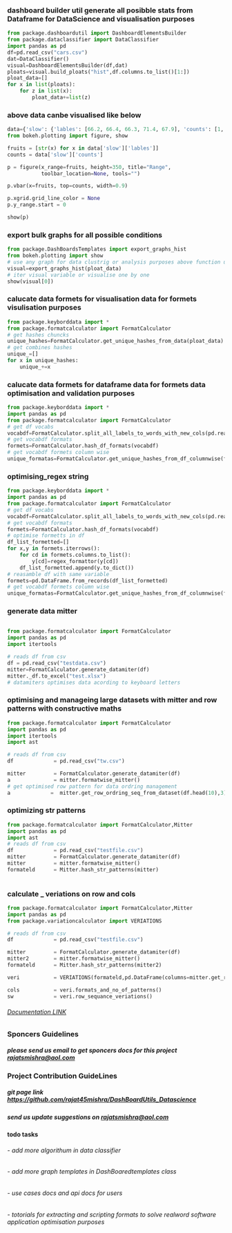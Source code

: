 ### dashboard builder util generate all posibble stats from Dataframe for DataScience and visualisation purposes

```python
from package.dashboardutil import DashboardElementsBuilder
from package.dataclassifier import DataClassifier
import pandas as pd
df=pd.read_csv("cars.csv")
dat=DataClassifier()
visual=DashboardElementsBuilder(df,dat)
ploats=visual.build_ploats("hist",df.columns.to_list()[1:])
ploat_data=[]
for x in list(ploats):
    for z in list(x):
        ploat_data+=list(z)

```

### above data canbe visualised like below

```python
data={'slow': {'lables': [66.2, 66.4, 66.3, 71.4, 67.9], 'counts': [1, 1, 1, 3, 1]}}
from bokeh.plotting import figure, show

fruits = [str(x) for x in data['slow']['lables']]
counts = data['slow']['counts']

p = figure(x_range=fruits, height=350, title="Range",
           toolbar_location=None, tools="")

p.vbar(x=fruits, top=counts, width=0.9)

p.xgrid.grid_line_color = None
p.y_range.start = 0

show(p)

```

### export bulk graphs for all possible conditions

```python
from package.DashBoardsTemplates import export_graphs_hist
from bokeh.plotting import show 
# use any graph for data clustrig or analysis purposes above function using bokeh for bulk visualisation
visual=export_graphs_hist(ploat_data)
# iter visual variable or visualise one by one
show(visual[0])
```

### calucate data formets for visualisation data for formets visulisation purposes

```python
from package.keyborddata import *
from package.formatcalculator import FormatCalculator 
# get hashes chuncks
unique_hashes=FormatCalculator.get_unique_hashes_from_data(ploat_data)
# get combines hashes 
unique_=[]
for x in unique_hashes:
    unique_+=x
```

### calucate data formets for dataframe data for formets data optimisation and validation purposes

```python
from package.keyborddata import *
import pandas as pd
from package.formatcalculator import FormatCalculator
# get df vocabs
vocabdf=FormatCalculator.split_all_labels_to_words_with_new_cols(pd.read_csv("test.csv"))
# get vocabdf formats
formets=FormatCalculator.hash_df_formats(vocabdf)
# get vocabdf formets column wise 
unique_formatas=FormatCalculator.get_unique_hashes_from_df_columnwise(formets)
```

### optimising_regex string

```python
from package.keyborddata import *
import pandas as pd
from package.formatcalculator import FormatCalculator
# get df vocabs
vocabdf=FormatCalculator.split_all_labels_to_words_with_new_cols(pd.read_csv("test.csv"))
# get vocabdf formats
formets=FormatCalculator.hash_df_formats(vocabdf)
# optimise formetts in df
df_list_formetted=[]
for x,y in formets.iterrows():
    for cd in formets.columns.to_list():
        y[cd]=regex_formattor(y[cd])
    df_list_formetted.append(y.to_dict())
# reasamble df with same variable
formets=pd.DataFrame.from_records(df_list_formetted)
# get vocabdf formets column wise 
unique_formatas=FormatCalculator.get_unique_hashes_from_df_columnwise(formets)

```

### generate data mitter

```python

from package.formatcalculator import FormatCalculator
import pandas as pd
import itertools

# reads df from csv
df = pd.read_csv("testdata.csv")
mitter=FormatCalculator.generate_datamiter(df)
mitter._df.to_excel("test.xlsx")
# datamiters optimises data acording to keyboard letters

```

### optimising and manageing large datasets with mitter and row patterns with constructive maths

```python
from package.formatcalculator import FormatCalculator
import pandas as pd
import itertools
import ast

# reads df from csv
df             = pd.read_csv("tw.csv")

mitter         = FormatCalculator.generate_datamiter(df)
a              = mitter.formatwise_mitter()
# get optimised row pattern for data ordring management
a             =  mitter.get_row_ordring_seq_from_dataset(df.head(10),3)


```

### optimizing str patterns

```Python
from package.formatcalculator import FormatCalculator,Mitter
import pandas as pd
import ast
# reads df from csv
df             = pd.read_csv("testfile.csv")
mitter         = FormatCalculator.generate_datamiter(df)
mitter         = mitter.formatwise_mitter()
formateld      = Mitter.hash_str_patterns(mitter)
                
```

### calculate _ veriations on row and cols

```Python
from package.formatcalculator import FormatCalculator,Mitter
import pandas as pd
from package.variationcalculator import VERIATIONS

# reads df from csv
df             = pd.read_csv("testfile.csv")

mitter         = FormatCalculator.generate_datamiter(df)
mitter2        = mitter.formatwise_mitter()
formateld      = Mitter.hash_str_patterns(mitter2)

veri           = VERIATIONS(formateld,pd.DataFrame(columns=mitter.get_row_ordring_seq_from_dataset(df,iterlen=3)))

cols           = veri.formats_and_no_of_patterns()
sw             = veri.row_sequance_veriations()

```

###### [Documentation LINK](https://dashboardutils-datascience.readthedocs.io/en/latest/index.html)

### Sponcers Guidelines

##### please send us email to get sponcers docs for this project <rajatsmishra@aol.com>

### Project Contribution GuideLines

##### git page link <https://github.com/rajat45mishra/DashBoardUtils_Datascience>

##### send us update suggestions on <rajatsmishra@aol.com>

#### todo tasks

###### - add more algorithum in data classifier

###### - add more graph templates in DashBoaredtemplates class

###### - use cases docs and api docs for users

###### - totorials for extracting and scripting formats to solve realword software application optimisation purposes
